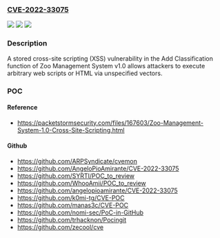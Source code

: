 ### [CVE-2022-33075](https://cve.mitre.org/cgi-bin/cvename.cgi?name=CVE-2022-33075)
![](https://img.shields.io/static/v1?label=Product&message=n%2Fa&color=blue)
![](https://img.shields.io/static/v1?label=Version&message=n%2Fa&color=blue)
![](https://img.shields.io/static/v1?label=Vulnerability&message=n%2Fa&color=brighgreen)

### Description

A stored cross-site scripting (XSS) vulnerability in the Add Classification function of Zoo Management System v1.0 allows attackers to execute arbitrary web scripts or HTML via unspecified vectors.

### POC

#### Reference
- https://packetstormsecurity.com/files/167603/Zoo-Management-System-1.0-Cross-Site-Scripting.html

#### Github
- https://github.com/ARPSyndicate/cvemon
- https://github.com/AngeloPioAmirante/CVE-2022-33075
- https://github.com/SYRTI/POC_to_review
- https://github.com/WhooAmii/POC_to_review
- https://github.com/angelopioamirante/CVE-2022-33075
- https://github.com/k0mi-tg/CVE-POC
- https://github.com/manas3c/CVE-POC
- https://github.com/nomi-sec/PoC-in-GitHub
- https://github.com/trhacknon/Pocingit
- https://github.com/zecool/cve

